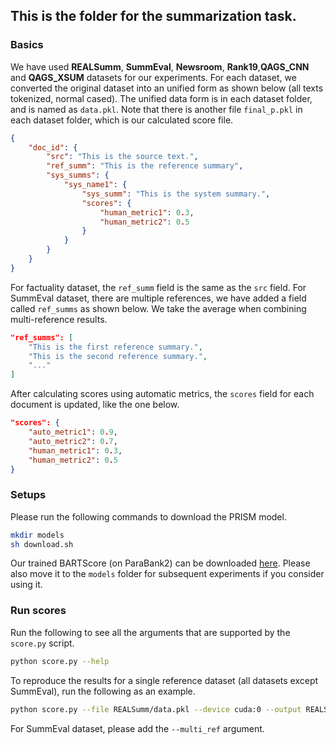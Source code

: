 <h2>This is the folder for the summarization task. </h2>

<h3>Basics</h3>

We have used **REALSumm**, **SummEval**, **Newsroom**, **Rank19**,**QAGS_CNN** and **QAGS_XSUM** datasets for our experiments. For each dataset, we converted the original dataset into an unified form as shown below (all texts tokenized, normal cased). The unified data form is in each dataset folder, and is named as `data.pkl`. Note that there is another file `final_p.pkl` in each dataset folder, which is our calculated score file.

```json
{
    "doc_id": {
        "src": "This is the source text.",
        "ref_summ": "This is the reference summary",
        "sys_summs": {
            "sys_name1": {
                "sys_summ": "This is the system summary.",
                "scores": {
                    "human_metric1": 0.3,
                    "human_metric2": 0.5
                }
            }
        }
    }
}
```
For factuality dataset, the `ref_summ` field is the same as the `src` field. For SummEval dataset, there are multiple references, we have added a field called `ref_summs` as shown below. We take the average when combining multi-reference results.

```json
"ref_summs": [
    "This is the first reference summary.",
    "This is the second reference summary.",
    "..."
]
```
After calculating scores using automatic metrics, the `scores` field for each document is updated, like the one below.
```json
"scores": {
    "auto_metric1": 0.9,
    "auto_metric2": 0.7,
    "human_metric1": 0.3,
    "human_metric2": 0.5
}
```


<h3>Setups</h3>

Please run the following commands to download the PRISM model. 

```bash
mkdir models
sh download.sh
```

Our trained BARTScore (on ParaBank2) can be downloaded [here](https://drive.google.com/file/d/1_7JfF7KOInb7ZrxKHIigTMR4ChVET01m/view?usp=sharing). Please also move it to the `models` folder for subsequent experiments if you consider using it.



<h3>Run scores</h3>

Run the following to see all the arguments that are supported by the `score.py` script.

```bash
python score.py --help
```


To reproduce the results for a single reference dataset (all datasets except SummEval), run the following as an example.
```bash
python score.py --file REALSumm/data.pkl --device cuda:0 --output REALSumm/scores.pkl --bert_score --mover_score --rouge --bart_score --bart_score_cnn --prism --prompt bart_cnn_src
```

For SummEval dataset, please add the `--multi_ref` argument.

